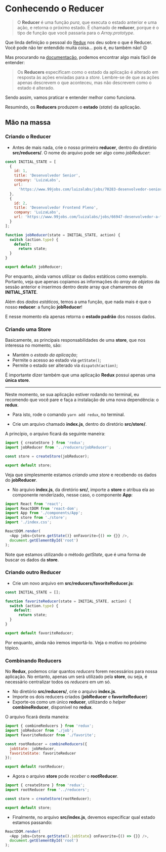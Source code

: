 # Conhecendo o Reducer

> O **Reducer** é uma função _pura_, que executa o estado anterior e uma ação, e retorna o próximo estado. É chamado de **reducer**, porque é o tipo de função que você passaria para o _Array.prototype_.

Que linda definição o pessoal do [Redux](https://redux.js.org/) nos deu sobre o que é Reducer. Você pode não ter entendido muita coisa... pois é, eu também não! 😉

Mas procurando na [documentação](https://redux.js.org/basics/reducers/), podemos encontrar algo mais fácil de entender:

> Os **Reducers** especificam como o estado da aplicação é alterado em resposta às ações enviadas para a _store_. Lembre-se de que as ações apenas descrevem o que aconteceu, mas não descrevem como o estado é alterado.

Sendo assim, vamos praticar e entender melhor como funciona.

Resumindo, os **Reducers** produzem o **estado** (*state*) da aplicação.

## Mão na massa

### Criando o Reducer

- Antes de mais nada, crie o nosso primeiro **reducer**, dentro do diretório **src/reducers/**. O nome do arquivo pode ser algo como _jobReducer_:

```javascript
const INITIAL_STATE = [
  {
    id: 1,
    title: 'Desenvolvedor Senior',
    company: 'LuizaLabs',
    url:
      'https://www.99jobs.com/luizalabs/jobs/70283-desenvolvedor-senior-squad-contas-a-receber'
  },
  {
    id: 2,
    title: 'Desenvolvedor Frontend Pleno',
    company: 'LuizaLabs',
    url: 'https://www.99jobs.com/luizalabs/jobs/66947-desenvolvedor-a-front-end'
  }
];

function jobReducer(state = INITIAL_STATE, action) {
  switch (action.type) {
    default:
      return state;
  }
}

export default jobReducer;
```

Por enquanto, ainda vamos utilizar os dados estáticos como exemplo. Portanto, veja que apenas copiamos as informações do _array de objetos_ da sessão anterior e inserimos dentro deste array que chamaremos de **INITIAL_STATE**.

Além dos _dados estáticos_, temos a uma função, que nada mais é que o nosso **reducer**: a função **jobReducer**!

E nesse momento ela apenas retorna o **estado padrão** dos nossos dados.

### Criando uma Store

Basicamente, as principais responsabilidades de uma **store**, que nos interessa no momento, são:

- Mantém o _estado da aplicação_;
- Permite o acesso ao estado via `getState()`;
- Permite o estado ser alterado via `dispatch(action)`;

É importante dizer também que uma aplicação **Redux** possui apenas uma **única store**.

---

Neste momento, se sua aplicação estiver rodando no terminal, eu recomendo que você pare e faça a instalação de uma nova dependência: o **redux**.

- Para isto, rode o comando `yarn add redux`, no terminal.

- Crie um arquivo chamado **index.js**, dentro do diretório **src/store/**.

A princípio, o arquivo ficará da seguinte maneira:

```javascript
import { createStore } from 'redux';
import jobReducer from '../reducers/jobReducer';

const store = createStore(jobReducer);

export default store;
```

Veja que simplesmente estamos _criando uma store_ e recebendo os dados do **jobReducer**.

- No arquivo **index.js**, da diretório **src/**, importe a **store** e atribua ela ao componente renderizado, nesse caso, o componente **App**:

```javascript
import React from 'react';
import ReactDOM from 'react-dom';
import App from './components/App';
import store from './store';
import './index.css';

ReactDOM.render(
  <App jobs={store.getState()} onFavorite={() => {}} />,
  document.getElementById('root')
);
```

Note que estamos utilizando o método _getState_, que é uma forma de buscar os dados da **store**.

### Criando outro Reducer

- Crie um novo arquivo em **src/reducers/favoriteReducer.js**:

```javascript
const INITIAL_STATE = [];

function favoriteReducer(state = INITIAL_STATE, action) {
  switch (action.type) {
    default:
      return state;
  }
}

export default favoriteReducer;
```

Por enquanto, ainda não iremos importá-lo. Veja o motivo no próximo tópico.

### Combinando Reducers

No **Redux**, podemos criar quantos _reducers_ forem necessários para nossa aplicação. No entanto, apenas um será utilizado pela **store**, ou seja, é necessário centralizar todos os _reducers_ em um só.

- No diretório **src/reducers/**, crie o arquivo **index.js**.
- Importe os dois reducers criados (**jobReducer** e **favoriteReducer**)
- Exporte-os como um único **reducer**, utilizando o _helper_ **combineReducer**, disponível no **redux**.

O arquivo ficará desta maneira:

```javascript
import { combineReducers } from 'redux';
import jobReducer from './job';
import favoriteReducer from './favorite';

const rootReducer = combineReducers({
  jobState: jobReducer,
  favoriteState: favoriteReducer
});

export default rootReducer;
```

- Agora o arquivo **store** pode _receber_ o **rootReducer**.

```javascript
import { createStore } from 'redux';
import rootReducer from '../reducers';

const store = createStore(rootReducer);

export default store;
```

- Finalmente, no arquivo **src/index.js**, devemos especificar qual estado estamos passando:

```javascript
ReactDOM.render(
  <App jobs={store.getState().jobState} onFavorite={() => {}} />,
  document.getElementById('root')
);
```
